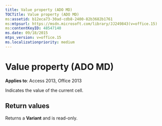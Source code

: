 ```yaml
---
title: Value property (ADO MD)
TOCTitle: Value property (ADO MD)
ms:assetid: b12eca73-30ad-cdb8-2400-82b3682b1761
ms:mtpsurl: https://msdn.microsoft.com/library/JJ249843(v=office.15)
ms:contentKeyID: 48547140
ms.date: 09/18/2015
mtps_version: v=office.15
ms.localizationpriority: medium
---
```


# Value property (ADO MD)


**Applies to**: Access 2013, Office 2013

Indicates the value of the current cell.

## Return values

Returns a **Variant** and is read-only.

